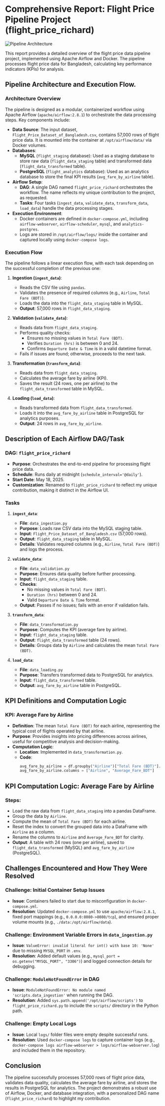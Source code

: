 # Comprehensive Report: Flight Price Pipeline Project (flight_price_richard)

![Pipeline Architecture](Images/pipeline_architecture.png.jp)


This report provides a detailed overview of the flight price data pipeline project, implemented using Apache Airflow and Docker. The pipeline processes flight price data for Bangladesh, calculating key performance indicators (KPIs) for analysis.

## Pipeline Architecture and Execution Flow.

### Architecture Overview
The pipeline is designed as a modular, containerized workflow using Apache Airflow (`apache/airflow:2.8.1`) to orchestrate the data processing steps. Key components include:

- **Data Source**: The input dataset, `Flight_Price_Dataset_of_Bangladesh.csv`, contains 57,000 rows of flight price data. It is mounted into the container at `/opt/airflow/data/` via Docker volumes.
- **Databases**:
  - **MySQL** (`flight_staging` database): Used as a staging database to store raw data (`flight_data_staging` table) and transformed data (`flight_data_transformed` table).
  - **PostgreSQL** (`flight_analytics` database): Used as an analytics database to store the final KPI results (`avg_fare_by_airline` table).
- **Airflow Setup**:
  - **DAG**: A single DAG named `flight_price_richard` orchestrates the workflow. The name reflects my unique contribution to the project, as requested.
  - **Tasks**: Four tasks (`ingest_data`, `validate_data`, `transform_data`, `load_data`) handle the data processing stages.
- **Execution Environment**:
  - Docker containers are defined in `docker-compose.yml`, including `airflow-webserver`, `airflow-scheduler`, `mysql`, and `analytics-postgres`.
  - Logs are stored in `/opt/airflow/logs/` inside the container and captured locally using `docker-compose logs`.

### Execution Flow
The pipeline follows a linear execution flow, with each task depending on the successful completion of the previous one:

1. **Ingestion (`ingest_data`)**:
   - Reads the CSV file using `pandas`.
   - Validates the presence of required columns (e.g., `Airline`, `Total Fare (BDT)`).
   - Loads the data into the `flight_data_staging` table in MySQL.
   - **Output**: 57,000 rows in `flight_data_staging`.

2. **Validation (`validate_data`)**:
   - Reads data from `flight_data_staging`.
   - Performs quality checks:
     - Ensures no missing values in `Total Fare (BDT)`.
     - Verifies `Duration (hrs)` is between 0 and 24.
     - Confirms `Departure Date & Time` is in a valid datetime format.
   - Fails if issues are found; otherwise, proceeds to the next task.

3. **Transformation (`transform_data`)**:
   - Reads data from `flight_data_staging`.
   - Calculates the average fare by airline (KPI).
   - Saves the result (24 rows, one per airline) to the `flight_data_transformed` table in MySQL.

4. **Loading (`load_data`)**:
   - Reads transformed data from `flight_data_transformed`.
   - Loads it into the `avg_fare_by_airline` table in PostgreSQL for analytics purposes.
   - **Output**: 24 rows in `avg_fare_by_airline`.

## Description of Each Airflow DAG/Task

### DAG: `flight_price_richard`
- **Purpose**: Orchestrates the end-to-end pipeline for processing flight price data.
- **Schedule**: Runs daily at midnight (`schedule_interval='@daily'`).
- **Start Date**: May 18, 2025.
- **Customization**: Renamed to `flight_price_richard` to reflect my unique contribution, making it distinct in the Airflow UI.

### Tasks
1. **`ingest_data`**:
   - **File**: `data_ingestion.py`
   - **Purpose**: Loads raw CSV data into the MySQL staging table.
   - **Input**: `Flight_Price_Dataset_of_Bangladesh.csv` (57,000 rows).
   - **Output**: `flight_data_staging` table in MySQL.
   - **Details**: Validates required columns (e.g., `Airline`, `Total Fare (BDT)`) and logs the process.

2. **`validate_data`**:
   - **File**: `data_validation.py`
   - **Purpose**: Ensures data quality before further processing.
   - **Input**: `flight_data_staging` table.
   - **Checks**:
     - No missing values in `Total Fare (BDT)`.
     - `Duration (hrs)` between 0 and 24.
     - Valid `Departure Date & Time` format.
   - **Output**: Passes if no issues; fails with an error if validation fails.

3. **`transform_data`**:
   - **File**: `data_transformation.py`
   - **Purpose**: Computes the KPI (average fare by airline).
   - **Input**: `flight_data_staging` table.
   - **Output**: `flight_data_transformed` table (24 rows).
   - **Details**: Groups data by `Airline` and calculates the mean `Total Fare (BDT)`.

4. **`load_data`**:
   - **File**: `data_loading.py`
   - **Purpose**: Transfers transformed data to PostgreSQL for analytics.
   - **Input**: `flight_data_transformed` table.
   - **Output**: `avg_fare_by_airline` table in PostgreSQL.

## KPI Definitions and Computation Logic

### KPI: Average Fare by Airline
- **Definition**: The mean `Total Fare (BDT)` for each airline, representing the typical cost of flights operated by that airline.
- **Purpose**: Provides insights into pricing differences across airlines, useful for competitive analysis and decision-making.
- **Computation Logic**:
  - **Location**: Implemented in `data_transformation.py`.
  - **Code**:
    ```python
    avg_fare_by_airline = df.groupby("Airline")["Total Fare (BDT)"].mean().reset_index()
    avg_fare_by_airline.columns = ["Airline", "Average_Fare_BDT"]


## KPI Computation Logic: Average Fare by Airline

### Steps:
- Load the raw data from `flight_data_staging` into a pandas DataFrame.
- Group the data by `Airline`.
- Compute the mean of `Total Fare (BDT)` for each airline.
- Reset the index to convert the grouped data into a DataFrame with `Airline` as a column.
- Rename the columns to `Airline` and `Average_Fare_BDT` for clarity.
- **Output**: A table with 24 rows (one per airline), saved to `flight_data_transformed` (MySQL) and `avg_fare_by_airline` (PostgreSQL).

## Challenges Encountered and How They Were Resolved

### Challenge: Initial Container Setup Issues
- **Issue**: Containers failed to start due to misconfiguration in `docker-compose.yml`.
- **Resolution**: Updated `docker-compose.yml` to use `apache/airflow:2.8.1`, fixed port mappings (e.g., `0.0.0.0:8080->8080/tcp`), and ensured proper volume mounts (e.g., `./data:/opt/airflow/data`).

### Challenge: Environment Variable Errors in `data_ingestion.py`
- **Issue**: `ValueError: invalid literal for int() with base 10: 'None'` due to missing `MYSQL_PORT` in `.env`.
- **Resolution**: Added default values (e.g., `mysql_port = os.getenv("MYSQL_PORT", "3306")`) and logged connection details for debugging.

### Challenge: `ModuleNotFoundError` in DAG
- **Issue**: `ModuleNotFoundError: No module named 'scripts.data_ingestion'` when running the DAG.
- **Resolution**: Added `sys.path.append('/opt/airflow/scripts')` to `flight_price_richard.py` to include the `scripts/` directory in the Python path.

### Challenge: Empty Local Logs
- **Issue**: Local `logs/` folder files were empty despite successful runs.
- **Resolution**: Used `docker-compose logs` to capture container logs (e.g., `docker-compose logs airflow-webserver > logs/airflow-webserver.log`) and included them in the repository.

## Conclusion
The pipeline successfully processes 57,000 rows of flight price data, validates data quality, calculates the average fare by airline, and stores the results in PostgreSQL for analytics. The project demonstrates a robust use of Airflow, Docker, and database integration, with a personalized DAG name (`flight_price_richard`) to highlight my contribution.